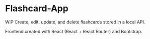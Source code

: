 # Flashcard-App
WIP
Create, edit, update, and delete flashcards stored in a local API.

Frontend created with React (React + React Router) and Bootstrap. 